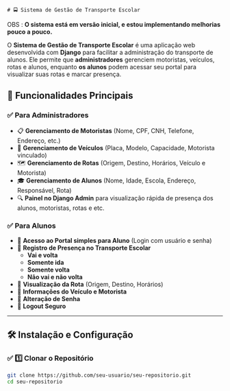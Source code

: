     # 🚍 Sistema de Gestão de Transporte Escolar

 OBS : **O sistema está em versão inicial, e estou implementando melhorias pouco a pouco.**   

O **Sistema de Gestão de Transporte Escolar** é uma aplicação web desenvolvida com **Django** para facilitar a administração do transporte de alunos. Ele permite que **administradores** gerenciem motoristas, veículos, rotas e alunos, enquanto **os alunos** podem acessar seu portal para visualizar suas rotas e marcar presença.

## 📌 Funcionalidades Principais

### ✅ **Para Administradores**
- 📋 **Gerenciamento de Motoristas** (Nome, CPF, CNH, Telefone, Endereço, etc.)
- 🚐 **Gerenciamento de Veículos** (Placa, Modelo, Capacidade, Motorista vinculado)
- 🗺️ **Gerenciamento de Rotas** (Origem, Destino, Horários, Veículo e Motorista)
- 🎓 **Gerenciamento de Alunos** (Nome, Idade, Escola, Endereço, Responsável, Rota)
- 🔍 **Painel no Django Admin** para visualização rápida de presença dos alunos, motoristas, rotas e etc.

### ✅ **Para Alunos**
- 📌 **Acesso ao Portal simples para Aluno** (Login com usuário e senha)
- 📆 **Registro de Presença no Transporte Escolar**
  - **Vai e volta**
  - **Somente ida**
  - **Somente volta**
  - **Não vai e não volta**
- 🚏 **Visualização da Rota** (Origem, Destino, Horários)
- 🚌 **Informações do Veículo e Motorista**
- 🔑 **Alteração de Senha**
- 🚪 **Logout Seguro**

---

## 🛠️ **Instalação e Configuração**

### ✅ **1️⃣ Clonar o Repositório**
```bash
git clone https://github.com/seu-usuario/seu-repositorio.git
cd seu-repositorio

